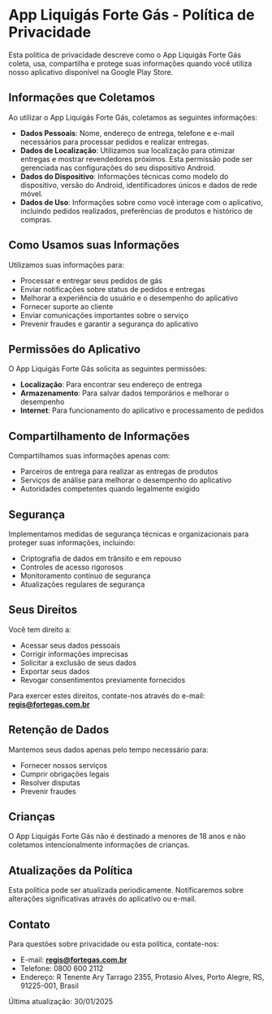 # App Liquigás Forte Gás - Política de Privacidade

Esta política de privacidade descreve como o App Liquigás Forte Gás coleta, usa, compartilha e protege suas informações quando você utiliza nosso aplicativo disponível na Google Play Store.

## Informações que Coletamos

Ao utilizar o App Liquigás Forte Gás, coletamos as seguintes informações:

- **Dados Pessoais**: Nome, endereço de entrega, telefone e e-mail necessários para processar pedidos e realizar entregas.
- **Dados de Localização**: Utilizamos sua localização para otimizar entregas e mostrar revendedores próximos. Esta permissão pode ser gerenciada nas configurações do seu dispositivo Android.
- **Dados do Dispositivo**: Informações técnicas como modelo do dispositivo, versão do Android, identificadores únicos e dados de rede móvel.
- **Dados de Uso**: Informações sobre como você interage com o aplicativo, incluindo pedidos realizados, preferências de produtos e histórico de compras.

## Como Usamos suas Informações

Utilizamos suas informações para:

- Processar e entregar seus pedidos de gás
- Enviar notificações sobre status de pedidos e entregas
- Melhorar a experiência do usuário e o desempenho do aplicativo
- Fornecer suporte ao cliente
- Enviar comunicações importantes sobre o serviço
- Prevenir fraudes e garantir a segurança do aplicativo

## Permissões do Aplicativo

O App Liquigás Forte Gás solicita as seguintes permissões:

- **Localização**: Para encontrar seu endereço de entrega
- **Armazenamento**: Para salvar dados temporários e melhorar o desempenho
- **Internet**: Para funcionamento do aplicativo e processamento de pedidos

## Compartilhamento de Informações

Compartilhamos suas informações apenas com:

- Parceiros de entrega para realizar as entregas de produtos
- Serviços de análise para melhorar o desempenho do aplicativo
- Autoridades competentes quando legalmente exigido

## Segurança

Implementamos medidas de segurança técnicas e organizacionais para proteger suas informações, incluindo:

- Criptografia de dados em trânsito e em repouso
- Controles de acesso rigorosos
- Monitoramento contínuo de segurança
- Atualizações regulares de segurança

## Seus Direitos

Você tem direito a:

- Acessar seus dados pessoais
- Corrigir informações imprecisas
- Solicitar a exclusão de seus dados
- Exportar seus dados
- Revogar consentimentos previamente fornecidos

Para exercer estes direitos, contate-nos através do e-mail: **[regis@fortegas.com.br](mailto:regis@fortegas.com.br)**

## Retenção de Dados

Mantemos seus dados apenas pelo tempo necessário para:

- Fornecer nossos serviços
- Cumprir obrigações legais
- Resolver disputas
- Prevenir fraudes

## Crianças

O App Liquigás Forte Gás não é destinado a menores de 18 anos e não coletamos intencionalmente informações de crianças.

## Atualizações da Política

Esta política pode ser atualizada periodicamente. Notificaremos sobre alterações significativas através do aplicativo ou e-mail.

## Contato

Para questões sobre privacidade ou esta política, contate-nos:

- E-mail: **[regis@fortegas.com.br](mailto:regis@fortegas.com.br)**
- Telefone: 0800 600 2112
- Endereço: R Tenente Ary Tarrago 2355, Protasio Alves, Porto Alegre, RS, 91225-001, Brasil

Última atualização: 30/01/2025
